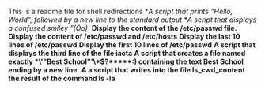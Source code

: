 This is a readme file for shell redirections
**A script that prints “Hello, World”, followed by a new line to the standard output*
**A script that displays a confused smiley "(Ôo)'*
**Display the content of the /etc/passwd file.**
**Display the content of /etc/passwd and /etc/hosts**
**Display the last 10 lines of /etc/passwd**
**Display the first 10 lines of /etc/passwd**
**A script that displays the third line of the file iacta**
**A script that creates a file named exactly \*\\'"Best School"\'\\*$\?\*\*\*\*\*:) containing the text Best School ending by a new line.**
**A a script that writes into the file ls_cwd_content the result of the command ls -la**
